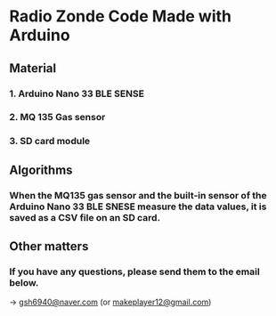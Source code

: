 # Radio Zonde Code Made with Arduino

## Material
### 1. Arduino Nano 33 BLE SENSE
### 2. MQ 135 Gas sensor
### 3. SD card module

## Algorithms
### When the MQ135 gas sensor and the built-in sensor of the Arduino Nano 33 BLE SNESE measure the data values, it is saved as a CSV file on an SD card.

## Other matters
### If you have any questions, please send them to the email below.
→ gsh6940@naver.com (or makeplayer12@gmail.com)

